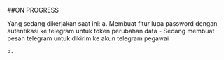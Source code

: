 ##ON PROGRESS

Yang sedang dikerjakan saat ini:
    a.  Membuat fitur lupa password dengan autentikasi ke telegram untuk token perubahan data
        -   Sedang membuat pesan telegram untuk dikirim ke akun telegram pegawai
    
    b.  
